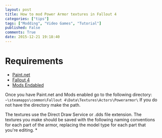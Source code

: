 ```yaml
---
layout: post
title: How to mod Power Armor textures in Fallout 4
categories: ["tips"]
tags: ["Modding", "Video Games", "Tutorial"]
published: False
comments: True
date: 2015-12-21 19:18:40
---
```

# Requirements
 * [Paint.net](http://www.getpaint.net/download.html)
 * [Fallout 4](http://store.steampowered.com/agecheck/app/377160/)
 * [Mods Endabled](http://codingwiththeflow.com/tips/2015/12/17/enabling-fallout-4-mods.html)

Once you have Paint.net and Mods enabled go to the following directory:
`~\steamapps\common\Fallout 4\Data\Textures\Actors\Powerarmor\`
If you do not have the directory make the path.

The textures use the Direct Draw Service or .dds file extension.
The textures you make should be saved with the following naming conventions for each part of the armor, replacing the model type for each part that you're editing.
 * 